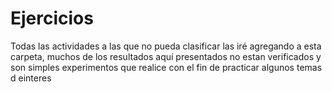 # Ejercicios

Todas las actividades a las que no pueda clasificar las iré agregando a esta carpeta, muchos de los resultados aquí presentados no estan verificados y son simples experimentos que realice con el fin de practicar algunos temas d einteres

